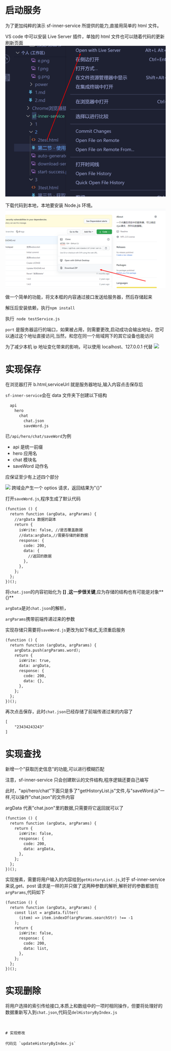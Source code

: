 # 启动服务

为了更加纯粹的演示 sf-inner-service 所提供的能力,直接用简单的 html 文件。

VS code 中可以安装 Live Server 插件，单独的 html 文件也可以随着代码的更新刷新页面
![](./images/以服务的形势打开html文件.png)

下载代码到本地，本地要安装 Node.js 环境。
![](./images/下载sf-inner-service.png)

做一个简单的功能，将文本框的内容通过接口发送给服务器，然后存储起来

解压后安装依赖，执行`npm install`

执行` node testService.js`

`port` 是服务器运行的端口，如果被占用，则需要更改,启动成功会输出地址，您可以通过这个地址直接访问,当然，和您在同一个局域网下的其它设备也能访问

为了减少本机 ip 地址变化带来的影响，可以使用 localhost、127.0.0.1 代替
![](./成功启动.png)

# 实现保存

在浏览器打开 b.html,serviceUrl 就是服务器地址,输入内容点击保存后

`sf-inner-service`会在 data 文件夹下创建以下结构

```
  api
    hero
      chat
        chat.json
        saveWord.js
```

已`/api/hero/chat/saveWord`为例

- api 是统一前缀
- hero 应用名
- chat 模块名
- saveWord 动作名

应保证至少有上述四个部分

![](./自动生成.png)
跨域会产生一个 optios 请求，返回结果为"{}"

打开`saveWord.js`,程序生成了默认代码

```
(function () {
  return function (argData, argParams) {
    //argData 数据的副本
    return {
      isWrite: false, //是否覆盖数据
      //data:argData,//需要存储的新数据
      response: {
        code: 200,
        data: {
          //返回的数据
        },
      },
    };
  };
})();

```

将`chat.json`的内容初始化为 **[]** ,**这一步很关键**,应为存储的结构也有可能是对象**{}**

`argData`是对`chat.json`的解析，

`argParams`携带前端传递过来的参数

实现存储只需要将`saveWord.js`更改为如下格式,无须重启服务

```
(function () {
  return function (argData, argParams) {
    argData.push(argParams.word);
    return {
      isWrite: true,
      data: argData,
      response: {
        code: 200,
        data: {},
      },
    };
  };
})();

```

再次点击保存，此时`chat.json`已经存储了前端传递过来的内容了

```
[
    "23434243243"
]
```

# 实现查找

新增一个"获取历史信息"的功能,可以进行模糊匹配

注意，sf-inner-service 只会创建默认的文件结构,程序逻辑还要自己编写

此时，"api/hero/chat"下面只是多了"getHistoryList.js"文件,与"saveWord.js"一样,可以操作"chat.json"的文件内容

argData 代表"chat.json"里的数据,只需要将它返回就可以了

```
(function () {
  return function (argData, argParams) {
    return {
      isWrite: false,
      response: {
        code: 200,
        data: argData,
      },
    };
  };
})();

```

实现搜素，需要将用户输入的内容给到`getHistoryList.js`,对于 sf-inner-service 来说,get、post 请求是一样的并只做了这两种参数的解析,解析好的参数都放在`argParams`,代码如下

```
(function () {
  return function (argData, argParams) {
    const list = argData.filter(
      (item) => item.indexOf(argParams.searchStr) !== -1
    );
    return {
      isWrite: false,
      response: {
        code: 200,
        data: list,
      },
    };
  };
})();
```

# 实现删除

将用户选择的索引传给接口,本质上和数组中的一项时相同操作，但要将处理好的数据重新写入到`chat.json`,代码见`delHistoryByIndex.js`

```


# 实现修改

代码见 `updateHistoryByIndex.js`

```
